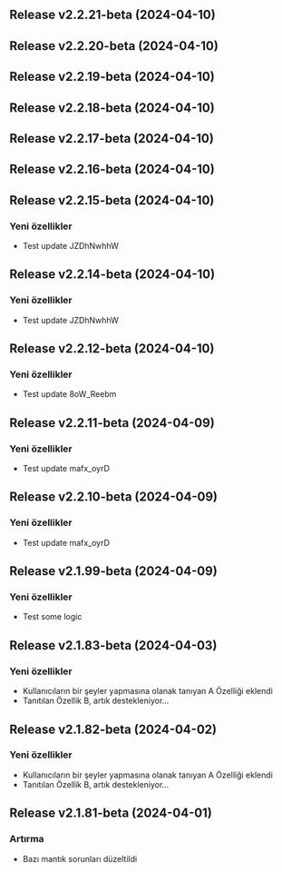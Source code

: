 ## Release v2.2.21-beta (2024-04-10)

## Release v2.2.20-beta (2024-04-10)

## Release v2.2.19-beta (2024-04-10)

## Release v2.2.18-beta (2024-04-10)

## Release v2.2.17-beta (2024-04-10)

## Release v2.2.16-beta (2024-04-10)

## Release v2.2.15-beta (2024-04-10)

### Yeni özellikler

- Test update JZDhNwhhW

## Release v2.2.14-beta (2024-04-10)

### Yeni özellikler

- Test update JZDhNwhhW

## Release v2.2.12-beta (2024-04-10)

### Yeni özellikler

- Test update 8oW_Reebm

## Release v2.2.11-beta (2024-04-09)

### Yeni özellikler

- Test update mafx_oyrD

## Release v2.2.10-beta (2024-04-09)

### Yeni özellikler

- Test update mafx_oyrD

## Release v2.1.99-beta (2024-04-09)

### Yeni özellikler

- Test some logic

## Release v2.1.83-beta (2024-04-03)

### Yeni özellikler

- Kullanıcıların bir şeyler yapmasına olanak tanıyan A Özelliği eklendi
- Tanıtılan Özellik B, artık destekleniyor...

## Release v2.1.82-beta (2024-04-02)

### Yeni özellikler

- Kullanıcıların bir şeyler yapmasına olanak tanıyan A Özelliği eklendi
- Tanıtılan Özellik B, artık destekleniyor...

## Release v2.1.81-beta (2024-04-01)

### Artırma

- Bazı mantık sorunları düzeltildi
